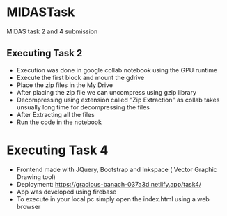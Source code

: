 # MIDASTask
MIDAS task 2 and 4 submission

## Executing Task 2
- Execution was done in google collab notebook using the GPU runtime
- Execute the first block and mount the gdrive
- Place the zip files in the My Drive
- After placing the zip file we can uncompress using gzip library
- Decompressing using extension called "Zip Extraction" as collab takes unsually long time for decompressing the files
- After Extracting all the files
- Run the code in the notebook


# Executing Task 4
- Frontend made with JQuery, Bootstrap and Inkspace ( Vector Graphic Drawing tool)
- Deployment: https://gracious-banach-037a3d.netlify.app/task4/
- App was developed using firebase 
- To execute in your local pc simply open the index.html using a web browser
